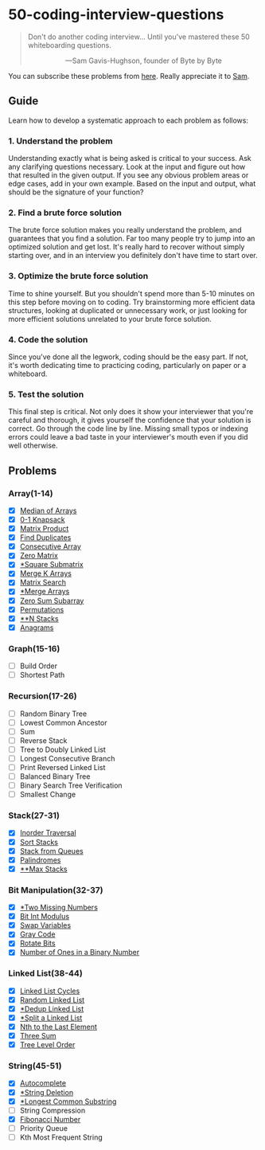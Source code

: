 # 50-coding-interview-questions
> Don't do another coding interview... Until you've mastered these 50 whiteboarding questions.
> <p align='center'>&mdash;Sam Gavis-Hughson, founder of Byte by Byte</p>

You can subscribe these problems from [here](https://www.byte-by-byte.com/50-questions/). Really appreciate it to [Sam](https://www.byte-by-byte.com/about/).

## Guide
Learn how to develop a systematic approach to each problem as follows:

### 1. Understand the problem
Understanding exactly what is being asked is critical to your success. Ask any clarifying questions necessary. Look at the input and figure out how that resulted in the given output. If you see any obvious problem areas or edge cases, add in your own example. Based on the input and output, what should be the signature of your function?

### 2. Find a brute force solution
The brute force solution makes you really understand the problem, and guarantees that you find a solution. Far too many people try to jump into an optimized solution and get lost. It's really hard to recover without simply starting over, and in an interview you definitely don't have time to start over.

### 3. Optimize the brute force solution
Time to shine yourself. But you shouldn't spend more than 5-10 minutes on this step before moving on to coding. Try brainstorming more efficient data structures, looking at duplicated or unnecessary work, or just looking for more efficient solutions unrelated to your brute force solution.

### 4. Code the solution
Since you've done all the legwork, coding should be the easy part. If not, it's worth dedicating time to practicing coding, particularly on paper or a whiteboard.

### 5. Test the solution
This final step is critical. Not only does it show your interviewer that you're careful and thorough, it gives yourself the confidence that your solution is correct. Go through the code line by line. Missing small typos or indexing errors could leave a bad taste in your interviewer's mouth even if you did well otherwise.

## Problems
### Array(1-14)
- [x] [Median of Arrays](array/01_Median-of-Arrays.py)
- [x] [0-1 Knapsack](array/02_0-1-Knapsack.py)
- [x] [Matrix Product](array/03_Matrix-Product.py)
- [x] [Find Duplicates](array/04_Find-Duplicates.py)
- [x] [Consecutive Array](array/05_Consecutive-Array.py)
- [x] [Zero Matrix](array/06_Zero-Matrix.py)
- [x] [*Square Submatrix](array/07_Square-Submatrix.py)
- [x] [Merge K Arrays](array/08_Merge-K-Arrays.py)
- [x] [Matrix Search](array/09_Matrix-Search.py)
- [x] [*Merge Arrays](array/10_Merge-Arrays.py)
- [x] [Zero Sum Subarray](array/11_Zero-Sum-Subarray.py)
- [x] [Permutations](array/12_Permutations.py)
- [x] [**N Stacks](array/13_N-Stacks.py)
- [x] [Anagrams](array/14_Anagrams.py)

### Graph(15-16)
- [ ] Build Order
- [ ] Shortest Path

### Recursion(17-26)
- [ ] Random Binary Tree
- [ ] Lowest Common Ancestor
- [ ] Sum
- [ ] Reverse Stack
- [ ] Tree to Doubly Linked List
- [ ] Longest Consecutive Branch
- [ ] Print Reversed Linked List
- [ ] Balanced Binary Tree
- [ ] Binary Search Tree Verification
- [ ] Smallest Change

### Stack(27-31)
- [x] [Inorder Traversal](stack/27_Inorder-Traversal.py)
- [x] [Sort Stacks](stack/28_Sort-Stacks.py)
- [x] [Stack from Queues](stack/29_Stack-from-Queues.py)
- [x] [Palindromes](stack/30_Palindromes.py)
- [x] [**Max Stacks](stack/31_Max-Stacks.py)

### Bit Manipulation(32-37)
- [x] [*Two Missing Numbers](bit/32_Two-Missing-Numbers.py)
- [x] [Bit Int Modulus](bit/33_Bit-Int-Modulus.py)
- [x] [Swap Variables](bit/34_Swap-Variables.py)
- [x] [Gray Code](bit/35_Gray-Code.py)
- [x] [Rotate Bits](bit/36_Rotate-Bits.py)
- [x] [Number of Ones in a Binary Number](bit/37_Ones-in-Binary.py)

### Linked List(38-44)
- [x] [Linked List Cycles](linked_list/38_Linked-List-Cycles.py)
- [x] [Random Linked List](linked_list/39_Random-Linked-List.py)
- [x] [*Dedup Linked List](linked_list/40_Dedup-Linked-List.py)
- [x] [*Split a Linked List](linked_list/41_Split-Linked-List.py)
- [x] [Nth to the Last Element](linked_list/42_Nth-Last-Element.py)
- [x] [Three Sum](linked_list/43_Three-Sum.py)
- [x] [Tree Level Order](linked_list/44_Tree-Level-Order.py)

### String(45-51)
- [x] [Autocomplete](string/45_Autocomplete.py)
- [x] [*String Deletion](string/46_String-Deletion.py)
- [x] [*Longest Common Substring](string/47_Longest-Common-Substring.py)
- [ ] String Compression
- [x] [Fibonacci Number](string/49_Fibonacci-Number.py)
- [ ] Priority Queue
- [ ] Kth Most Frequent String
